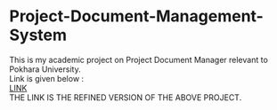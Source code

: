 # Project-Document-Management-System

This is my academic project on Project Document Manager relevant to Pokhara University.<br>
Link is given below : <br><a href="http://pu-pariyojana.herokuapp.com/">LINK</a>
<br>
THE LINK IS THE REFINED VERSION OF THE ABOVE PROJECT.
